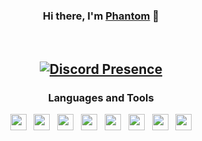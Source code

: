 <div id="SealedSaucer" align="center">
  <h3> Hi there, I'm <a href="https://phantom.fr.to">Phantom</a> 👋 </h3>
  <br>
  
[![Discord Presence](https://lanyard.kyrie25.me/api/1212426397855911976)](https://discord.com/users/1212426397855911976)
---


<h3>Languages and Tools</h3>

<div>
  <a href="https://python.org"><img src="https://skillicons.dev/icons?i=python" height="26" width="26"></a>
  &nbsp;
  <a href="https://w3.org/html"><img src="https://skillicons.dev/icons?i=html" height="26" width="26"></a>
  &nbsp;
  <a href="https://w3schools.com/css"><img src="https://skillicons.dev/icons?i=css" height="26" width="26"></a>
  &nbsp;
  <a href="https://javascript.com"><img src="https://skillicons.dev/icons?i=javascript" height="26" width="26"></a>
  &nbsp;
  <a href="https://nodejs.org"><img src="https://skillicons.dev/icons?i=nodejs" height="26" width="26"></a>
  &nbsp;
  <a href="https://git-scm.com"><img src="https://skillicons.dev/icons?i=git" height="26" width="26"></a>
  &nbsp;
  <a href="https://github.com"><img src="https://skillicons.dev/icons?i=github" height="26" width="26"></a>
  &nbsp;
  <a href="https://code.visualstudio.com"><img src="https://skillicons.dev/icons?i=vscode" height="26" width="26"></a>
</div>
</div>
